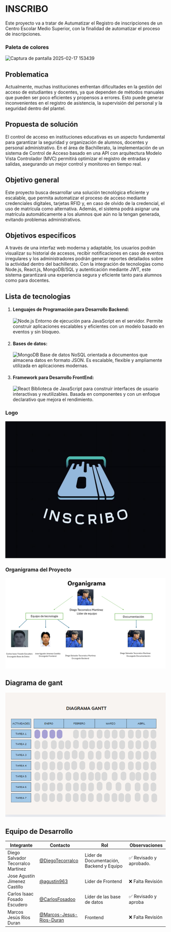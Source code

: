 # INSCRIBO
Este proyecto va a tratar de Autumatizar el Registro de inscripciones de un Centro Escolar Medio Superior, con la finalidad de automatizar el proceso de inscripciones.
### Paleta de colores 


![Captura de pantalla 2025-02-17 153439](https://github.com/user-attachments/assets/69949b2c-18b5-46fd-a726-61aa8bb20f1a)



## Problematica 
Actualmente, muchas instituciones enfrentan dificultades en la gestión del acceso de estudiantes y docentes, ya que dependen de métodos manuales que pueden ser poco eficientes y propensos a errores. Esto puede generar inconvenientes en el registro de asistencia, la supervisión del personal y la seguridad dentro del plantel.

## Propuesta de solución 
El control de acceso en instituciones educativas es un aspecto fundamental para garantizar la seguridad y organización de alumnos, docentes y personal administrativo. En el área de Bachillerato, la implementación de un sistema de Control de Acceso basado en una API con arquitectura Modelo Vista Controlador (MVC) permitirá optimizar el registro de entradas y salidas, asegurando un mejor control y monitoreo en tiempo real.

## Objetivo general 
Este proyecto busca desarrollar una solución tecnológica eficiente y escalable, que permita automatizar el proceso de acceso mediante credenciales digitales, tarjetas RFID y, en caso de olvido de la credencial, el uso de matrícula como alternativa. Además, el sistema podrá asignar una matrícula automáticamente a los alumnos que aún no la tengan generada, evitando problemas administrativos.

## Objetivos especificos
A través de una interfaz web moderna y adaptable, los usuarios podrán visualizar su historial de accesos, recibir notificaciones en caso de eventos irregulares y los administradores podrán generar reportes detallados sobre la actividad dentro del bachillerato.
Con la integración de tecnologías como Node.js, React.js, MongoDB/SQL y autenticación mediante JWT, este sistema garantizará una experiencia segura y eficiente tanto para alumnos como para docentes.

## **Lista de tecnologias**
1. #### **Lenguajes de Programación para Desarrollo Backend:**
   ![Node.js](https://img.shields.io/badge/Node.js-43853D?style=for-the-badge&logo=node.js&logoColor=white) Entorno de ejecución para JavaScript en el servidor. Permite construir aplicaciones escalables y eficientes con un modelo basado en eventos y sin bloqueo.
   
2. #### **Bases de datos:**
   ![MongoDB](https://img.shields.io/badge/MongoDB-47A248?style=for-the-badge&logo=mongodb&logoColor=white) Base de datos NoSQL orientada a documentos que almacena datos en formato JSON. Es escalable, flexible y ampliamente utilizada en aplicaciones modernas.

3. #### **Framework para Desarrollo FrontEnd:**
   ![React](https://img.shields.io/badge/React-20232A?style=for-the-badge&logo=react&logoColor=61DAFB) Biblioteca de JavaScript para construir interfaces de usuario interactivas y reutilizables. Basada en componentes y con un enfoque declarativo que mejora el rendimiento.

### Logo
![Logo Inscribo ](LOGO_In.jpeg)

### Organigrama del Proyecto
![Organigrama de Inscribo ](https://github.com/DiegoTecorralco/INSCRIBO/blob/main/Assets/image.png)
## **Diagrama de gant**
![diagrama de gant de Inscribo](https://github.com/DiegoTecorralco/INSCRIBO/blob/main/Assets/imagenn.png)

## Equipo de Desarrollo

|Integrante|Contacto|Rol|Observaciones|
|------------|--------|---|---|
|Diego Salvador Tecorralco Martínez |[@DiegoTecorralco](https://github.com/DiegoTecorralco)|Lider de Documentación, Backend y Equipo|✅ Revisado y aprobado.|
|Jose Agustín Jímenez Castillo|[@agustin963](https://github.com/agustin963)|Lider de Frontend|❌ Falta Revisión|
|Carlos Isaac Fosado Escudero |[@CarlosFosadoo](https://github.com/CarlosFosadoo)|Líder de las base de datos|✅ Revisado y aproba
|Marcos Jesús Ríos Duran|[@Marcos-Jesus-Rios-Duran](https://github.com/Marcos-Jesus-Rios-Duran)|Frontend|❌ Falta Revisión|
